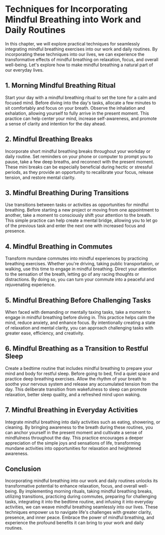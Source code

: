 # Techniques for Incorporating Mindful Breathing into Work and Daily Routines

In this chapter, we will explore practical techniques for seamlessly integrating mindful breathing exercises into our work and daily routines. By incorporating these techniques into our lives, we can experience the transformative effects of mindful breathing on relaxation, focus, and overall well-being. Let's explore how to make mindful breathing a natural part of our everyday lives.

## 1\. Morning Mindful Breathing Ritual

Start your day with a mindful breathing ritual to set the tone for a calm and focused mind. Before diving into the day's tasks, allocate a few minutes to sit comfortably and focus on your breath. Observe the inhalation and exhalation, allowing yourself to fully arrive in the present moment. This practice can help center your mind, increase self-awareness, and promote a sense of clarity and intention for the day ahead.

## 2\. Mindful Breathing Breaks

Incorporate short mindful breathing breaks throughout your workday or daily routine. Set reminders on your phone or computer to prompt you to pause, take a few deep breaths, and reconnect with the present moment. These mini breaks can be especially beneficial during hectic or stressful periods, as they provide an opportunity to recalibrate your focus, release tension, and restore mental clarity.

## 3\. Mindful Breathing During Transitions

Use transitions between tasks or activities as opportunities for mindful breathing. Before starting a new project or moving from one appointment to another, take a moment to consciously shift your attention to the breath. This simple practice can help create a mental bridge, allowing you to let go of the previous task and enter the next one with increased focus and presence.

## 4\. Mindful Breathing in Commutes

Transform mundane commutes into mindful experiences by practicing breathing exercises. Whether you're driving, taking public transportation, or walking, use this time to engage in mindful breathing. Direct your attention to the sensation of the breath, letting go of any racing thoughts or distractions. By doing so, you can turn your commute into a peaceful and rejuvenating experience.

## 5\. Mindful Breathing Before Challenging Tasks

When faced with demanding or mentally taxing tasks, take a moment to engage in mindful breathing before diving in. This practice helps calm the mind, reduce anxiety, and enhance focus. By intentionally creating a state of relaxation and mental clarity, you can approach challenging tasks with greater ease, efficiency, and creativity.

## 6\. Mindful Breathing as a Transition to Restful Sleep

Create a bedtime routine that includes mindful breathing to prepare your mind and body for restful sleep. Before going to bed, find a quiet space and practice deep breathing exercises. Allow the rhythm of your breath to soothe your nervous system and release any accumulated tension from the day. This deliberate transition from wakefulness to sleep can promote relaxation, better sleep quality, and a refreshed mind upon waking.

## 7\. Mindful Breathing in Everyday Activities

Integrate mindful breathing into daily activities such as eating, showering, or cleaning. By bringing awareness to the breath during these routines, you can anchor yourself in the present moment and cultivate a sense of mindfulness throughout the day. This practice encourages a deeper appreciation of the simple joys and sensations of life, transforming mundane activities into opportunities for relaxation and heightened awareness.

## Conclusion

Incorporating mindful breathing into our work and daily routines unlocks its transformative potential to enhance relaxation, focus, and overall well-being. By implementing morning rituals, taking mindful breathing breaks, utilizing transitions, practicing during commutes, preparing for challenging tasks, integrating it into the bedtime routine, and infusing it into everyday activities, we can weave mindful breathing seamlessly into our lives. These techniques empower us to navigate life's challenges with greater clarity, presence, and inner peace. Embrace the power of mindful breathing, and experience the profound benefits it can bring to your work and daily routines.
